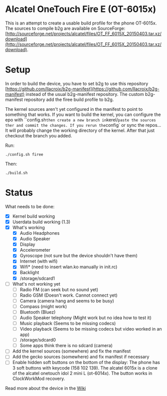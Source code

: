 # Alcatel OneTouch Fire E (OT-6015x)

This is an attempt to create a usable build profile for the phone OT-6015x. The sources to compile b2g are available on SourceForge: [http://sourceforge.net/projects/alcatel/files/OT_FF_6015X_20150403.tar.xz/download](http://sourceforge.net/projects/alcatel/files/OT_FF_6015X_20150403.tar.xz/download).

# Setup

In order to build the device, you have to set b2g to use this repository [https://github.com/llacroix/b2g-manifest](https://github.com/llacroix/b2g-manifest) instead of the usual b2g-manifest repository. The custom b2g-manifest repository add the firee build profile to b2g.

The kernel sources aren't yet configured in the manifest to point to something that works. If you want to build the kernel, you can configure the epo with ``config.sh` then create a new branch in `kerel/` paste the sources ther and commit the changes. If you rerun the `config` or sync the repos... It will probably change the working directory of the kernel. After that just checkout the branch you added.

Run:

    ./config.sh firee

Then:

    ./build.sh

# Status

What needs to be done:

- [x] Kernel build working
- [x] Userdata build working (1.3)
- [x] What's working
  - [x] Audio Headphones
  - [x] Audio Speaker
  - [x] Display 
  - [x] Accelerometer
  - [x] Gyroscope (not sure but the device shouldn't have them)
  - [x] Internet (with wifi)
  - [x] Wifi* (need to insert wlan.ko manually in init.rc)
  - [x] Backlight
  - [x] /storage/sdcard1
- [ ] What's not working yet
  - [ ] Radio FM (can seek but no sound yet)
  - [ ] Radio GSM (Doesn't work. Cannot connect yet)
  - [ ] Camera (camera hang and seems to be busy)
  - [ ] Compass (might work)
  - [ ] Bluetooth (Bluez)
  - [ ] Audio Speaker telephony (Might work but no idea how to test it)
  - [ ] Music playback (Seems to be missing codecs)
  - [ ] Video playback (Seems to be missing codecs but video worked in an app)
  - [ ] /storage/sdcard0
  - [ ] Some apps think there is no sdcard (camera)
- [ ] Add the kernel sources (somewhere) and fix the manifest
- [ ] Add the gecko sources (somewhere) and fix manifest if necessary
- [ ] Enable hidden soft buttons on the bottom of the display: The phone has 3 soft buttons with keycode (158 102 139). The alcatel 6015x is a clone of the alcatel onetouch idol 2 mini L (ot-6014x). The button works in ClockWorkMod recovery.

Read more about the device in the [Wiki](https://github.com/llacroix/device-firee/wiki)
